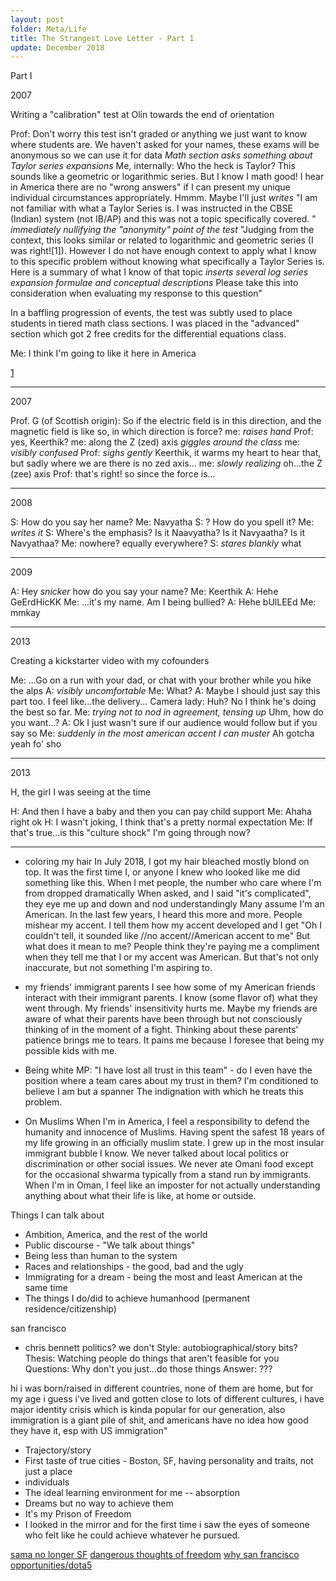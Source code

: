 ```yaml
---
layout: post
folder: Meta/Life
title: The Strangest Love Letter - Part 1
update: December 2018
---
```


Part I

<div class="hidden-notes">


2007

Writing a "calibration" test at Olin towards the end of orientation

Prof: Don't worry this test isn't graded or anything we just want to know where students are. We haven't asked for your names, these exams will be anonymous so we can use it for data
*Math section asks something about Taylor series expansions*
Me, internally: Who the heck is Taylor? This sounds like a geometric or logarithmic series. But I know I math good! I hear in America there are no "wrong answers" if I can present my unique individual circumstances appropriately. Hmmm. Maybe I'll just
*writes*
"I am not familiar with what a Taylor Series is. I was instructed in the CBSE (Indian) system (not IB/AP) and this was not a topic specifically covered. "
*immediately nullifying the "anonymity" point of the test*
"Judging from the context, this looks similar or related to logarithmic and geometric series (I was right![1]). However I do not have enough context to apply what I know to this specific problem without knowing what specifically a Taylor Series is. Here is a summary of what I know of that topic 
*inserts several log series expansion formulae and conceptual descriptions*
Please take this into consideration when evaluating my response to this question"

In a baffling progression of events, the test was subtly used to place students in tiered math class sections. I was placed in the "advanced" section which got 2 free credits for the differential equations class.

Me: I think I'm going to like it here in America

[1](https://en.wikipedia.org/wiki/Geometric_series#Geometric_power_series)

***

2007

Prof. G (of Scottish origin): So if the electric field is in this direction, and the magnetic field is like so, in which direction is force?
me: *raises hand*
Prof: yes, Keerthik?
me: along the Z (zed) axis
*giggles around the class*
me: *visibly confused*
Prof: *sighs gently* Keerthik, it warms my heart to hear that, but sadly where we are there is no zed axis...
me: *slowly realizing* oh...the Z (zee) axis
Prof: that's right! so since the force is...

***

2008

S: How do you say her name?
Me: Navyatha
S: ? How do you spell it?
Me: *writes it*
S: Where's the emphasis? Is it Naavyatha? Is it Navyaatha? Is it Navyathaa?
Me: nowhere? equally everywhere?
S: *stares blankly* what

***

2009

A: Hey *snicker* how do you say your name?
Me: Keerthik
A: Hehe GeErdHicKK
Me: ...it's my name. Am I being bullied?
A: Hehe bUlLEEd
Me: mmkay

***

2013

Creating a kickstarter video with my cofounders

Me: ...Go on a run with your dad, or chat with your brother while you hike the alps
A: *visibly uncomfortable*
Me: What?
A: Maybe I should just say this part too. I feel like...the delivery...
Camera lady: Huh? No I think he's doing the best so far.
Me: *trying not to nod in agreement, tensing up* Uhm, how do you want...?
A: Ok I just wasn't sure if our audience would follow but if you say so
Me: *suddenly in the most american accent I can muster* Ah gotcha yeah fo' sho

***

2013

H, the girl I was seeing at the time

H: And then I have a baby and then you can pay child support
Me: Ahaha right ok
H: I wasn't joking, I think that's a pretty normal expectation
Me: If that's true...is this "culture shock" I'm going through now?

***

- coloring my hair
In July 2018, I got my hair bleached mostly blond on top. 
It was the first time I, or anyone I knew who looked like me did something like this. 
When I met people, the number who care where I'm from dropped dramatically
When asked, and I said "it's complicated", they eye me up and down and nod understandingly
Many assume I'm an American. In the last few years, I heard this more and more.
People mishear my accent. I tell them how my accent developed and I get "Oh I couldn't tell, it sounded like //no accent//American accent to me"
But what does it mean to me? People think they're paying me a compliment when they tell me that I or my accent was American. But that's not only inaccurate, but not something I'm aspiring to.

- my friends' immigrant parents
I see how some of my American friends interact with their immigrant parents. 
I know (some flavor of) what they went through. My friends' insensitivity hurts me. Maybe my friends are aware of what their parents have been through but not  consciously thinking of in the moment of a fight. Thinking about these parents' patience brings me to tears.
It pains me because I foresee that being my possible kids with me.

- Being white
MP: "I have lost all trust in this team" - do I even have the position where a team cares about my trust in them? I'm conditioned to believe I am but a spanner
The indignation with which he treats this problem.

- On Muslims
When I'm in America, I feel a responsibility to defend the humanity and innocence of Muslims. Having spent the safest 18 years of my life growing in an officially muslim state. I grew up in the most insular immigrant bubble I know. We never talked about local politics or discrimination or other social issues. We never ate Omani food except for the occasional shwarma typically from a stand run by immigrants. When I'm in Oman, I feel like an imposter for not actually understanding anything about what their life is like, at home or outside.

Things I can talk about
- Ambition, America, and the rest of the world
- Public discourse - "We talk about things"
- Being less than human to the system
- Races and relationships - the good, bad and the ugly
- Immigrating for a dream - being the most and least American at the same time
- The things I do/did to achieve humanhood (permanent residence/citizenship)

san francisco
- chris bennett
politics? we don't 
Style: autobiographical/story bits?
Thesis: Watching people do things that aren't feasible for you
Questions: Why don't you just...do those things
Answer: ???

hi i was born/raised in different countries, none of them are home, but for my age i guess i've lived and gotten close to lots of different cultures, i have major identity crisis which is kinda popular for our generation, also immigration is a giant pile of shit, and americans have no idea how good they have it, esp with US immigration"

- Trajectory/story
- First taste of true cities - Boston, SF, having personality and traits, not just a place
- individuals
- The ideal learning environment for me -- absorption
- Dreams but no way to achieve them
- It's my Prison of Freedom
- I looked in the mirror and for the first time i saw the eyes of someone who felt like he could achieve whatever he pursued.


[sama no longer SF](https://twitter.com/sama/status/1096822724217827328)
[dangerous thoughts of freedom](http://oliverzheng.com/2018/how-to-quit-a-top-tier-tech-job/)
[why san francisco](https://bold.co/public/why-y-combinator-made-all-the-zvgxjl?t=tihkgug)
[opportunities/dota5](https://blog.openai.com/openai-five/)
</div>

